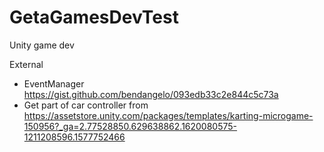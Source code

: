 # GetaGamesDevTest
Unity game dev


External

- EventManager https://gist.github.com/bendangelo/093edb33c2e844c5c73a
- Get part of car controller from https://assetstore.unity.com/packages/templates/karting-microgame-150956?_ga=2.77528850.629638862.1620080575-1211208596.1577752466
